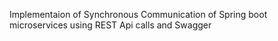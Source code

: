 Implementaion of Synchronous Communication of Spring boot microservices using REST Api calls and Swagger
